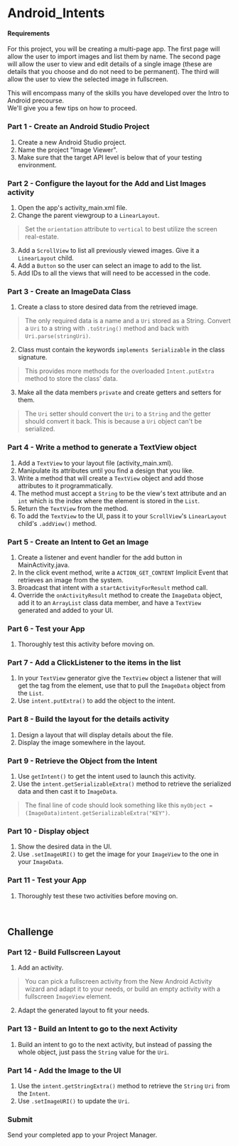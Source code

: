 # Android_Intents

#### Requirements
For this project, you will be creating a multi-page app. The first page will allow the user to import images and list them by name. The second page will allow the user to view and edit details of a single image (these are details that you choose and do not need to be permanent). The third will allow the user to view the selected image in fullscreen.  

This will encompass many of the skills you have developed over the Intro to Android precourse.  
We'll give you a few tips on how to proceed.
	  
### Part 1 - Create an Android Studio Project

1. Create a new Android Studio project.
2. Name the project "Image Viewer".
3. Make sure that the target API level is below that of your testing environment.

### Part 2 - Configure the layout for the Add and List Images activity

1. Open the app's activity_main.xml file.
2. Change the parent viewgroup to a `LinearLayout`.
> Set the `orientation` attribute to `vertical` to best utilize the screen real-estate.
3. Add a `ScrollView` to list all previously viewed images. Give it a `LinearLayout` child.
4. Add a `Button` so the user can select an image to add to the list.
5. Add IDs to all the views that will need to be accessed in the code.

### Part 3 - Create an ImageData Class

1. Create a class to store desired data from the retrieved image.
> The only required data is a name and a `Uri` stored as a String.
> Convert a `Uri` to a string with `.toString()` method and back with `Uri.parse(stringUri)`.  
2. Class must contain the keywords `implements Serializable` in the class signature.
> This provides more methods for the overloaded `Intent.putExtra` method to store the class' data.
3. Make all the data members `private` and create getters and setters for them.
> The `Uri` setter should convert the `Uri` to a `String` and the getter should convert it back.
> This is because a `Uri` object can't be serialized.

### Part 4 - Write a method to generate a TextView object

1. Add a `TextView` to your layout file (activity_main.xml).
2. Manipulate its attributes until you find a design that you like.
3. Write a method that will create a `TextView` object and add those attributes to it programmatically.
4. The method must accept a `String` to be the view's text attribute and an `int` which is the index where the element is stored in the `List`.
5. Return the `TextView` from the method.
6. To add the `TextView` to the UI, pass it to your `ScrollView`'s `LinearLayout` child's `.addView()` method.  

### Part 5 - Create an Intent to Get an Image

1. Create a listener and event handler for the add button in MainActivity.java.  
2. In the click event method, write a `ACTION_GET_CONTENT` Implicit Event that retrieves an image from the system.  
3. Broadcast that intent with a `startActivityForResult` method call.  
4. Override the `onActivityResult` method to create the `ImageData` object, add it to an `ArrayList` class data member, and have a `TextView` generated and added to your UI.  
      
### Part 6 - Test your App

1. Thoroughly test this activity before moving on.

### Part 7 - Add a ClickListener to the items in the list

1. In your `TextView` generator give the `TextView` object a listener that will get the tag from the element, use that to pull the `ImageData` object from the `List`.
2. Use `intent.putExtra()` to add the object to the intent.

### Part 8 - Build the layout for the details activity

1. Design a layout that will display details about the file.
2. Display the image somewhere in the layout.

### Part 9 - Retrieve the Object from the Intent

1. Use `getIntent()` to get the intent used to launch this activity.
2. Use the `intent.getSerializableExtra()` method to retrieve the serialized data and then cast it to `ImageData`.
> The final line of code should look something like this `myObject = (ImageData)intent.getSerializableExtra("KEY")`.

### Part 10 - Display object

1. Show the desired data in the UI.
2. Use `.setImageURI()` to get the image for your `ImageView` to the one in your `ImageData`.

### Part 11 - Test your App

1. Thoroughly test these two activities before moving on.  
  <br />
  
  
## Challenge
### Part 12 - Build Fullscreen Layout

1. Add an activity.
> You can pick a fullscreen activity from the New Android Activity wizard and adapt it to your needs, or build an empty activity with a fullscreen `ImageView` element.
2. Adapt the generated layout to fit your needs.

### Part 13 - Build an Intent to go to the next Activity

1. Build an intent to go to the next activity, but instead of passing the whole object, just pass the `String` value for the `Uri`.

### Part 14 - Add the Image to the UI

1. Use the `intent.getStringExtra()` method to retrieve the `String` `Uri` from the `Intent`.
2. Use `.setImageURI()` to update the `Uri`.
	  
### Submit
Send your completed app to your Project Manager.
